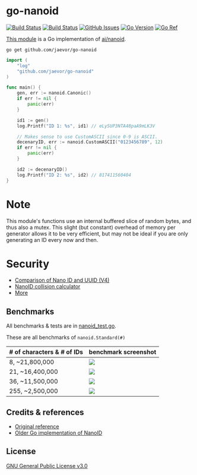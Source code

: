# **go-nanoid**

[![Build Status](https://github.com/jaevor/go-nanoid/workflows/tests/badge.svg)](https://github.com/jaevor/go-nanoid/actions)
[![Build Status](https://github.com/jaevor/go-nanoid/workflows/lint/badge.svg)](https://github.com/jaevor/go-nanoid/actions)
[![GitHub Issues](https://img.shields.io/github/issues/jaevor/go-nanoid.svg)](https://github.com/jaevor/go-nanoid/issues)
[![Go Version](https://img.shields.io/github/go-mod/go-version/jaevor/go-nanoid?label=Go)](https://github.com/jaevor/go-nanoid/blob/master/go.mod)
[![Go Ref](https://pkg.go.dev/badge/github.com/jaevor/go-nanoid)](https://pkg.go.dev/github.com/jaevor/go-nanoid)

[This module](https://pkg.go.dev/github.com/jaevor/go-nanoid) is a Go
implementation of [ai/nanoid](https://github.com/ai/nanoid).

```
go get github.com/jaevor/go-nanoid
```

```go
import (
	"log"
	"github.com/jaevor/go-nanoid"
)

func main() {
	gen, err := nanoid.Canonic()
	if err != nil {
		panic(err)
	}

	id1 := gen()
	log.Printf("ID 1: %s", id1) // eLySUP3NTA48paA9mLK3V

	// Makes sense to use CustomASCII since 0-9 is ASCII.
	decenaryID, err := nanoid.CustomASCII("0123456789", 12)
	if err != nil {
		panic(err)
	}

	id2 := decenaryID()
	log.Printf("ID 2: %s", id2) // 817411560404
}
```

# Note

This module's functions use an internal buffered slice of random bytes, and thus
also a mutex. This slight (but constant) overhead of memory per generator allows
it to be very efficient, but may not be ideal if you are only generating an ID
every now and then.

# Security

- [Comparison of Nano ID and UUID (V4)](https://github.com/ai/nanoid/blob/main/README.md#comparison-with-uuid)
- [NanoID collision calculator](https://zelark.github.io/nano-id-cc/)
- [More](https://github.com/ai/nanoid/blob/main/README.md)

## Benchmarks

All benchmarks & tests are in [nanoid_test.go](./nanoid_test.go).

These are all benchmarks of `nanoid.Standard(#)`

| # of characters & # of IDs | benchmark screenshot              |
| -------------------------- | --------------------------------- |
| 8, ~21,800,000             | <img src="img/benchmark-8.png">   |
| 21, ~16,400,000            | <img src="img/benchmark-21.png">  |
| 36, ~11,500,000            | <img src="img/benchmark-36.png">  |
| 255, ~2,500,000            | <img src="img/benchmark-255.png"> |

## Credits & references

- [Original reference](https://github.com/ai/nanoid)
- [Older Go implementation of NanoID](https://github.com/matoous/go-nanoid)

## License

[GNU General Public License v3.0](./LICENSE)

